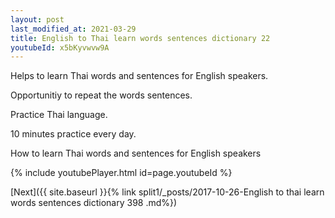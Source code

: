 ```yaml
---
layout: post
last_modified_at: 2021-03-29
title: English to Thai learn words sentences dictionary 22 
youtubeId: x5bKyvwvw9A
---
```

 
 
Helps to learn Thai words and sentences for English speakers.

Opportunitiy to repeat the words sentences. 

Practice Thai language. 
 
10 minutes practice every day. 
 
How to learn Thai words and sentences for English speakers 
 
{% include youtubePlayer.html id=page.youtubeId %}
 
 
[Next]({{ site.baseurl }}{% link  split1/_posts/2017-10-26-English to thai learn words sentences dictionary 398 .md%})
 
